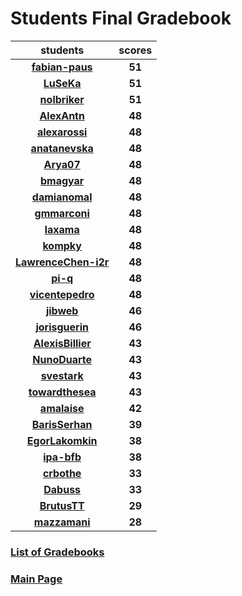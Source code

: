 # Students Final Gradebook

| students | scores |
| :---: | :---: |
| [**fabian-paus**](https://github.com/fabian-paus) | **51** |
| [**LuSeKa**](https://github.com/LuSeKa) | **51** |
| [**nolbriker**](https://github.com/nolbriker) | **51** |
| [**AlexAntn**](https://github.com/AlexAntn) | **48** |
| [**alexarossi**](https://github.com/alexarossi) | **48** |
| [**anatanevska**](https://github.com/anatanevska) | **48** |
| [**Arya07**](https://github.com/Arya07) | **48** |
| [**bmagyar**](https://github.com/bmagyar) | **48** |
| [**damianomal**](https://github.com/damianomal) | **48** |
| [**gmmarconi**](https://github.com/gmmarconi) | **48** |
| [**Iaxama**](https://github.com/Iaxama) | **48** |
| [**kompky**](https://github.com/kompky) | **48** |
| [**LawrenceChen-i2r**](https://github.com/LawrenceChen-i2r) | **48** |
| [**pi-q**](https://github.com/pi-q) | **48** |
| [**vicentepedro**](https://github.com/vicentepedro) | **48** |
| [**jibweb**](https://github.com/jibweb) | **46** |
| [**jorisguerin**](https://github.com/jorisguerin) | **46** |
| [**AlexisBillier**](https://github.com/AlexisBillier) | **43** |
| [**NunoDuarte**](https://github.com/NunoDuarte) | **43** |
| [**svestark**](https://github.com/svestark) | **43** |
| [**towardthesea**](https://github.com/towardthesea) | **43** |
| [**amalaise**](https://github.com/amalaise) | **42** |
| [**BarisSerhan**](https://github.com/BarisSerhan) | **39** |
| [**EgorLakomkin**](https://github.com/EgorLakomkin) | **38** |
| [**ipa-bfb**](https://github.com/ipa-bfb) | **38** |
| [**crbothe**](https://github.com/crbothe) | **33** |
| [**Dabuss**](https://github.com/Dabuss) | **33** |
| [**BrutusTT**](https://github.com/BrutusTT) | **29** |
| [**mazzamani**](https://github.com/mazzamani) | **28** |

### [List of Gradebooks](./gradebook.md)

### [Main Page](./README.md)
